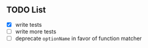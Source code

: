 ## TODO List

- [x] write tests
- [ ] write more tests
- [ ] deprecate `optionName` in favor of function matcher
